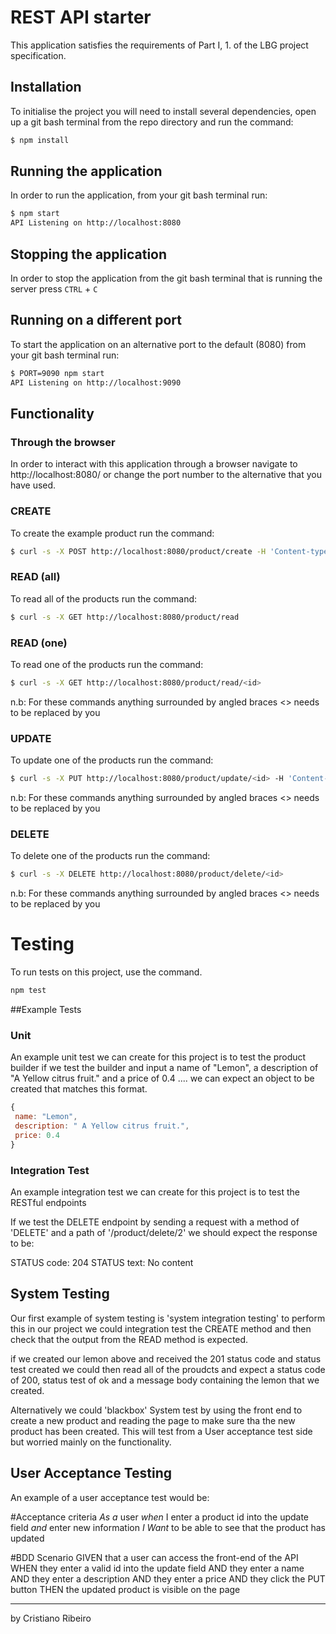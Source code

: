 # REST API starter

This application satisfies the requirements of Part I, 1. of the LBG project specification.

## Installation

To initialise the project you will need to install several dependencies, open up a git bash terminal from the repo directory and run the command:

~~~ bash
$ npm install
~~~

## Running the application

In order to run the application, from your git bash terminal run:

~~~ bash
$ npm start
API Listening on http://localhost:8080
~~~

## Stopping the application

In order to stop the application from the git bash terminal that is running the server press ``CTRL`` + ``C``

## Running on a different port

To start the application on an alternative port to the default (8080) from your git bash terminal run:

~~~ bash
$ PORT=9090 npm start
API Listening on http://localhost:9090
~~~

## Functionality

### Through the browser

In order to interact with this application through a browser navigate to http://localhost:8080/ or change the port number to the alternative that you have used.

### CREATE

To create the example product run the command:

~~~ bash
$ curl -s -X POST http://localhost:8080/product/create -H 'Content-type:application/json' -d '{"name":"example product", "description":"this is an example", "price":9.99}'
~~~

### READ (all)

To read all of the products run the command:

~~~ bash
$ curl -s -X GET http://localhost:8080/product/read
~~~

### READ (one)

To read one of the products run the command:

~~~ bash
$ curl -s -X GET http://localhost:8080/product/read/<id>
~~~

n.b: For these commands anything surrounded by angled braces <> needs to be replaced by you

### UPDATE

To update one of the products run the command:

~~~ bash
$ curl -s -X PUT http://localhost:8080/product/update/<id> -H 'Content-type:application/json'  -d '{"name":"updated product", "description":"its brand new", "price":99.99}'
~~~

n.b: For these commands anything surrounded by angled braces <> needs to be replaced by you

### DELETE

To delete one of the products run the command:

~~~ bash
$ curl -s -X DELETE http://localhost:8080/product/delete/<id>
~~~

n.b: For these commands anything surrounded by angled braces <> needs to be replaced by you

#   Testing

To run tests on this project, use the command. 

~~~ bash 
npm test 
~~~

##Example Tests

### Unit
An example unit test we can create for this project is to test the product builder
if we test the builder and input a name of "Lemon", a description of "A Yellow citrus fruit." and a price of 0.4 .... we can expect an object to be created that matches this format.

~~~javascript
{
 name: "Lemon",
 description: " A Yellow citrus fruit.",
 price: 0.4
}
~~~

### Integration Test 
An example integration test we can create for this project is to test the RESTful endpoints

If we test the DELETE endpoint by sending a request with a method of 'DELETE' and a path of '/product/delete/2' we should expect the response to be:

STATUS code: 204
STATUS text: No content 

## System Testing

Our first example of system testing is 'system integration testing' to perform this 
in our project we could integration test the CREATE method and then check that the output from the READ method is expected. 

if we created our lemon above and received the 201 status code and status test created we could then read all of the proudcts and expect a status code of 200, status test of ok 
and a message body containing the lemon that we created. 

Alternatively we could 'blackbox' System test by using the front end to create a new product and reading the page to make sure tha the new product has been created. 
This will test from a User acceptance test side but worried mainly on the functionality. 


## User Acceptance Testing

An example of a user acceptance test would be: 

#Acceptance criteria
*As a* user 
*when* I enter a product id into the update field
*and* enter new information 
*I Want* to be able to see that the product has updated

#BDD Scenario
GIVEN that a user can access the front-end of the API
WHEN they enter a valid id into the update field 
AND they enter a name 
AND they enter a description 
AND they enter a price
AND they click the PUT button 
THEN the updated product is visible on the page 


--------

by Cristiano Ribeiro

